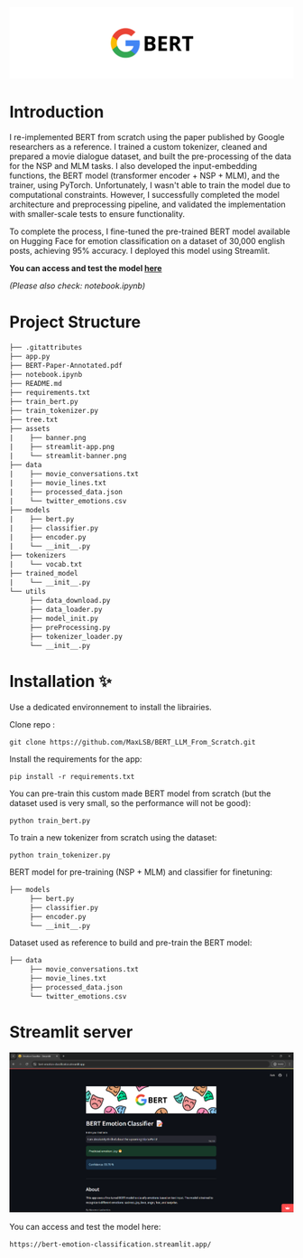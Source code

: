 <div align="center">
  <img src="assets/banner.png" alt="Example" width="1000"/>
</div>

# Introduction

I re-implemented BERT from scratch using the paper published by Google researchers as a reference. I trained a custom tokenizer, cleaned and prepared a movie dialogue dataset, and built the pre-processing of the data for the NSP and MLM tasks. I also developed the input-embedding functions, the BERT model (transformer encoder + NSP + MLM), and the trainer, using PyTorch. Unfortunately, I wasn't able to train the model due to computational constraints. However, I successfully completed the model architecture and preprocessing pipeline, and validated the implementation with smaller-scale tests to ensure functionality.

To complete the process, I fine-tuned the pre-trained BERT model available on Hugging Face for emotion classification on a dataset of 30,000 english posts, achieving 95% accuracy. I deployed this model using Streamlit.

**You can access and test the model [here](https://bert-emotion-classification.streamlit.app/)**

_(Please also check: notebook.ipynb)_

# Project Structure

```
├── .gitattributes
├── app.py
├── BERT-Paper-Annotated.pdf
├── notebook.ipynb
├── README.md
├── requirements.txt
├── train_bert.py
├── train_tokenizer.py
├── tree.txt
├── assets
|    ├── banner.png
|    ├── streamlit-app.png
|    └── streamlit-banner.png
├── data
|    ├── movie_conversations.txt
|    ├── movie_lines.txt
|    ├── processed_data.json
|    └── twitter_emotions.csv
├── models
|    ├── bert.py
|    ├── classifier.py
|    ├── encoder.py
|    └── __init__.py
├── tokenizers
|    └── vocab.txt
├── trained_model
|    └── __init__.py
└── utils
     ├── data_download.py
     ├── data_loader.py
     ├── model_init.py
     ├── preProcessing.py
     ├── tokenizer_loader.py
     └── __init__.py
```

# Installation ✨

Use a dedicated environnement to install the librairies.

Clone repo :
```
git clone https://github.com/MaxLSB/BERT_LLM_From_Scratch.git
```
Install the requirements for the app:
```
pip install -r requirements.txt
```
You can pre-train this custom made BERT model from scratch (but the dataset used is very small, so the performance will not be good):
```
python train_bert.py
```
To train a new tokenizer from scratch using the dataset:
```
python train_tokenizer.py
```
BERT model for pre-training (NSP + MLM) and classifier for finetuning:
```
├── models
     ├── bert.py
     ├── classifier.py
     ├── encoder.py
     └── __init__.py
```
Dataset used as reference to build and pre-train the BERT model:
```
├── data
     ├── movie_conversations.txt
     ├── movie_lines.txt
     ├── processed_data.json
     └── twitter_emotions.csv
```

# Streamlit server

<div align="center">
  <img src="assets/streamlit-app.png" alt="Example" width="800" />
</div>

You can access and test the model here:
```
https://bert-emotion-classification.streamlit.app/
```

